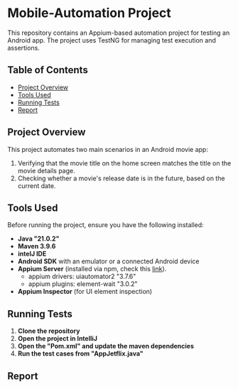 # Mobile-Automation Project

This repository contains an Appium-based automation project for testing an Android app. The project uses TestNG for managing test execution and assertions.

## Table of Contents

- [Project Overview](#project-overview)
- [Tools Used](#tools-used)
- [Running Tests](#running-tests)
- [Report](#report)




## Project Overview

This project automates two main scenarios in an Android movie app:
1. Verifying that the movie title on the home screen matches the title on the movie details page.
2. Checking whether a movie's release date is in the future, based on the current date.


## Tools Used

Before running the project, ensure you have the following installed:

- **Java "21.0.2"** 
- **Maven 3.9.6** 
- **intelJ IDE**
- **Android SDK** with an emulator or a connected Android device
- **Appium Server** (installed via npm, check this [link](https://www.testbytes.net/blog/how-to-install-appium-server-and-node-on-windows-through-command-line/)).
  - appium drivers:  uiautomator2 "3.7.6"
  - appium plugins:  element-wait "3.0.2"
- **Appium Inspector** (for UI element inspection)

## Running Tests

1. **Clone the repository**
2. **Open the project in IntelliJ**
3. **Open the "Pom.xml" and update the maven dependencies** 
4. **Run the test cases from "AppJetflix.java"**

## Report

